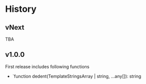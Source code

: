 # History

## vNext

TBA

## v1.0.0

First release includes following functions

* `function dedent(TemplateStringsArray | string, ...any[]): string
